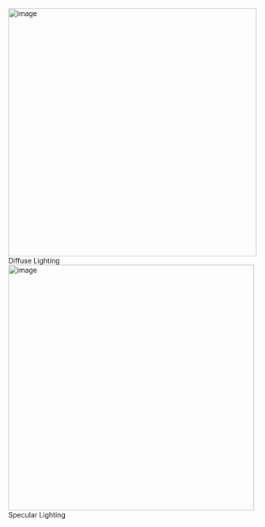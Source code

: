 <img width="502" alt="image" src="https://github.com/Ryanguy253/Computer-Graphics-Program-from-scratch/assets/131997167/600a1ca5-db5d-4fcb-836f-2f805fb37b7d">
Diffuse Lighting
<img width="497" alt="image" src="https://github.com/Ryanguy253/Computer-Graphics-Program-from-scratch/assets/131997167/36a34952-a34e-4856-9893-0ca2243358cc">
Specular Lighting
